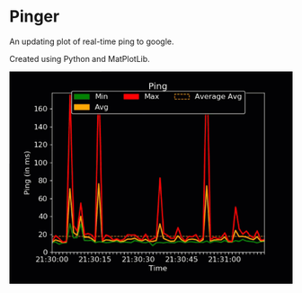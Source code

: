 # Pinger

An updating plot of real-time ping to google.  

Created using Python and MatPlotLib.

![](demo.gif)